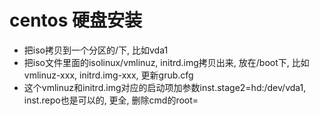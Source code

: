 # centos 硬盘安装

- 把iso拷贝到一个分区的/下, 比如vda1
- 把iso文件里面的isolinux/vmlinuz, initrd.img拷贝出来, 放在/boot下, 比如vmlinuz-xxx, initrd.img-xxx, 更新grub.cfg
- 这个vmlinuz和initrd.img对应的启动项加参数inst.stage2=hd:/dev/vda1, inst.repo也是可以的, 更全, 删除cmd的root=

